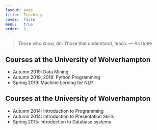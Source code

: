 ```yaml
---
layout: page
title:  Teaching
cover:  false
menu:   true
order:  2
---
```


> Those who know, do. Those that understand, teach.
> ― Aristotle

## Courses at the University of Wolverhampton
* Autumn 2019: Data Mining
* Autumn 2019, 2018: Python Programming
* Spring 2019: Machine Lerning for NLP

## Courses at the University of Wolverhampton
* Autumn 2014: Introduction to Programming
* Autumn 2014: Introduction to Presentation Skills
* Spring 2015: Introduction to Database systems


